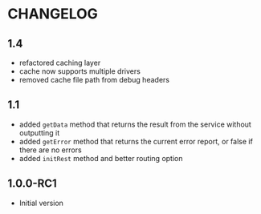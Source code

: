 CHANGELOG
=========

1.4
---------
* refactored caching layer
* cache now supports multiple drivers
* removed cache file path from debug headers

1.1
---------
* added `getData` method that returns the result from the service without outputting it
* added `getError` method that returns the current error report, or false if there are no errors
* added `initRest` method and better routing option

1.0.0-RC1
---------
* Initial version
